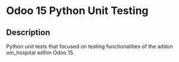 # Odoo 15 Python Unit Testing 

## Description
Python unit tests that focused on testing functionalities of the addon om_hospital within Odoo 15.
